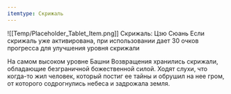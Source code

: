 ```yaml
---
itemtype: Скрижаль
---
```

![[Temp/Placeholder_Tablet_Item.png]]
Скрижаль: Цзю Сюань
Если скрижаль уже активирована, при использовании дает 30 очков прогресса для улучшения уровня скрижали

На самом высоком уровне Башни Возвращения хранились скрижали, обладающие безграничной божественной силой. Ходят слухи, что когда-то жил человек, который постиг ее тайны и обрушил на нее гром, от которого содрогнулись небеса и задрожала земля.

